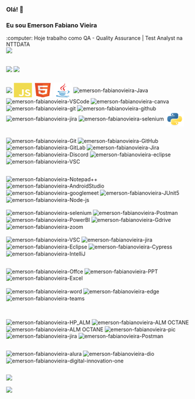 ### Olá! 👋
### Eu sou Emerson Fabiano Vieira 
</div>
 :computer: Hoje trabalho como QA - Quality Assurance | Test Analyst na NTTDATA
</div>
<br>
    <a href="https://www.nttdata.com" target="_blank"><img src="https://user-images.githubusercontent.com/93287829/159989626-0ee1728a-a76b-44a8-b54b-1ed3063ac214.png" width="200px" target="_blank"></a> 
 
##
</div>
<img align="center" height="160em" src="https://github-readme-stats.vercel.app/api?username=emerson-fabianovieira&show_icons=true&theme=dark"></a>
<img align="center" height="160em" src="https://github-readme-streak-stats.herokuapp.com/?user=emerson-fabianovieira&show_icons=true&theme=dark&include_all_commits=true&count_private=true"/></a>

##

<img align="center" height="160em" src="https://github-readme-stats.vercel.app/api/top-langs/?username=emerson-fabianovieira&show_icons=true&theme=dark&include_all_commits=true&count_private=true"/></a>
<img align="center" alt="emerson-fabianovieira-Js" height="40" width="50" src="https://raw.githubusercontent.com/devicons/devicon/master/icons/javascript/javascript-plain.svg">
<img align="center" alt="emerson-fabianovieira-HTML" height="40" width="50" src="https://raw.githubusercontent.com/devicons/devicon/master/icons/html5/html5-original.svg">
<img align="center" alt="emerson-fabianovieira-java" height="40" width="50" src="https://raw.githubusercontent.com/devicons/devicon/master/icons/java/java-original.svg">
<img align="center" alt="emerson-fabianovieira-Java" height="40" width="50" src="https://img.shields.io/badge/Java-ED8B00?style=for-the-badge&logo=java&logoColor=white">
<img align="center" alt="emerson-fabianovieira-VSCode" height="40" width="50" src="https://cdn.jsdelivr.net/gh/devicons/devicon/icons/vscode/vscode-original-wordmark.svg">
<img align="center" alt="emerson-fabianovieira-canva" height="40" width="50" src="https://cdn.jsdelivr.net/gh/devicons/devicon/icons/canva/canva-original.svg">
<img align="center" alt="emerson-fabianovieira-git" height="60" width="70" src="https://cdn.jsdelivr.net/gh/devicons/devicon/icons/git/git-plain-wordmark.svg">
<img align="center" alt="emerson-fabianovieira-github" height="40" width="50" src="https://cdn.jsdelivr.net/gh/devicons/devicon/icons/github/github-original-wordmark.svg">
<img align="center" alt="emerson-fabianovieira-jira" height="40" width="50" src="https://cdn.jsdelivr.net/gh/devicons/devicon/icons/jira/jira-original-wordmark.svg"> 
<img align="center" alt="emerson-fabianovieira-selenium" height="40" width="50" src="https://cdn.jsdelivr.net/gh/devicons/devicon/icons/selenium/selenium-original.svg">
<img align="center" alt="emerson-fabianovieira-Python" height="40" width="50" src="https://raw.githubusercontent.com/devicons/devicon/master/icons/python/python-original.svg">

 ##
<div>     
<img align="center" alt="emerson-fabianovieira-Git" height="30" width="57" src="https://badgen.net/badge/icon/git?icon=git&label">
<img align="center" alt="emerson-fabianovieira-GitHub" height="30" width="77" src="https://badgen.net/badge/icon/github?icon=github&label">
<img align="center" alt="emerson-fabianovieira-GitLab" height="30" width="72" src="https://badgen.net/badge/icon/gitlab?icon=gitlab&label">
<img align="center" alt="emerson-fabianovieira-Jira" height="30" width="57" src="https://badgen.net/badge/icon/jira?icon=jira&label">
<img align="center" alt="emerson-fabianovieira-Discord" height="30" width="80" src="https://badgen.net/badge/icon/discord?icon=discord&label">
<img align="center" alt="emerson-fabianovieira-eclipse" height="30" width="75" src="https://badgen.net/badge/icon/eclipse?icon=eclipse&label">
<img align="center" alt="emerson-fabianovieira-VSC" height="30" width="105" src="https://badgen.net/badge/icon/visualstudio?icon=visualstudio&label">
</div> 
 
 ##
<div> 
 <img align="center" alt="emerson-fabianovieira-Notepad++" height="30" width="100" src="https://img.shields.io/badge/Notepad++-90E59A.svg?style=for-the-badge&logo=notepad%2B%2B&logoColor=black">
<img align="center" alt="emerson-fabianovieira-AndroidStudio" height="30" width="100" src="https://img.shields.io/badge/Android_Studio-3DDC84?style=for-the-badge&logo=android-studio&logoColor=white">
 <img align="center" alt="emerson-fabianovieira-googlemeet" height="30" width="100" src="https://img.shields.io/badge/Google%20Meet-00897B?style=for-the-badge&logo=google-meet&logoColor=white">
<img align="center" alt="emerson-fabianovieira-JUnit5" height="30" width="100" src="https://img.shields.io/badge/Junit5-25A162?style=for-the-badge&logo=junit5&logoColor=white">
<img align="center" alt="emerson-fabianovieira-Node-js" height="30" width="100" src="https://img.shields.io/badge/Node.js-339933?style=for-the-badge&logo=nodedotjs&logoColor=white"> 
<br>
<br>
<img align="center" alt="emerson-fabianovieira-selenium" height="30" width="100" src="https://img.shields.io/badge/Selenium-43B02A?style=for-the-badge&logo=Selenium&logoColor=white">
<img align="center" alt="emerson-fabianovieira-Postman" height="30" width="100" src="https://img.shields.io/badge/Postman-FF6C37?style=for-the-badge&logo=Postman&logoColor=white">
 <img align="center" alt="emerson-fabianovieira-PowerBI" height="30" width="100" src="https://img.shields.io/badge/PowerBI-F2C811?style=for-the-badge&logo=Power%20BI&logoColor=white">
  <img align="center" alt="emerson-fabianovieira-Gdrive" height="30" width="100" src="https://img.shields.io/badge/Google%20Drive-4285F4?style=for-the-badge&logo=googledrive&logoColor=white">
 <img align="center" alt="emerson-fabianovieira-zoom" height="30" width="100" src="https://img.shields.io/badge/Zoom-2D8CFF?style=for-the-badge&logo=zoom&logoColor=white"> 
<br>
<br>
<img align="center" alt="emerson-fabianovieira-VSC" height="30" width="100" src="https://img.shields.io/badge/Visual_Studio_Code-0078D4?style=for-the-badge&logo=visual%20studio%20code&logoColor=white">
<img align="center" alt="emerson-fabianovieira-jira" height="30" width="100" src="https://img.shields.io/badge/Jira-0052CC?style=for-the-badge&logo=Jira&logoColor=white">
<img align="center" alt="emerson-fabianovieira-Eclipse" height="30" width="100" src="https://img.shields.io/badge/Eclipse-2C2255?style=for-the-badge&logo=eclipse&logoColor=white">
<img align="center" alt="emerson-fabianovieira-Cypress" height="30" width="100" src="https://img.shields.io/badge/Cypress-17202C?style=for-the-badge&logo=cypress&logoColor=white">
<img align="center" alt="emerson-fabianovieira-IntelliJ" height="30" width="100" src="https://img.shields.io/badge/IntelliJ_IDEA-000000.svg?style=for-the-badge&logo=intellij-idea&logoColor=white">
 
 </div>
  
 ##
<div> 

 <img align="center" alt="emerson-fabianovieira-Offce" height="30" width="200" src="https://img.shields.io/badge/Microsoft_Office-D83B01?style=for-the-badge&logo=microsoft-office&logoColor=white">
<img align="center" alt="emerson-fabianovieira-PPT" height="30" width="200" src="https://img.shields.io/badge/Microsoft_PowerPoint-B7472A?style=for-the-badge&logo=microsoft-powerpoint&logoColor=white">
<img align="center" alt="emerson-fabianovieira-Excel" height="30" width="200" src="https://img.shields.io/badge/Microsoft_Excel-217346?style=for-the-badge&logo=microsoft-excel&logoColor=white">
 <br><br>
<img align="center" alt="emerson-fabianovieira-word" height="30" width="200" src="https://img.shields.io/badge/Microsoft_Word-2B579A?style=for-the-badge&logo=microsoft-word&logoColor=white"> 
 <img align="center" alt="emerson-fabianovieira-edge" height="30" width="200" src="https://img.shields.io/badge/Microsoft_Edge-0078D7?style=for-the-badge&logo=Microsoft-edge&logoColor=white">
  <img align="center" alt="emerson-fabianovieira-teams" height="30" width="200" src="https://img.shields.io/badge/Microsoft_Teams-6264A7?style=for-the-badge&logo=microsoft-teams&logoColor=white"><br><br>
 </div>

 ##
<div>
 
 <img align="center" alt="emerson-fabianovieira-HP_ALM" src="https://user-images.githubusercontent.com/93287829/160112957-dd4a682c-ccb0-4c0d-b904-751459bf96cc.png" width="50px">
 <img align="center" alt="emerson-fabianovieira-ALM OCTANE" src="https://user-images.githubusercontent.com/93287829/160112864-bc0a5974-2919-4ad4-9124-4bec8f6785c1.png" width="50px">
 <img align="center" alt="emerson-fabianovieira-ALM OCTANE" src="https://user-images.githubusercontent.com/93287829/160112874-3019c240-dff7-40f8-a37c-d01b4cc17989.png" width="100px">
 
   <img align="center" alt="emerson-fabianovieira-pic" src="https://user-images.githubusercontent.com/93287829/159994320-b3a0e64e-b415-4a26-9b11-be0824dc84d8.png" width="180px">
  
 <img align="center" alt="emerson-fabianovieira-jira" src="https://user-images.githubusercontent.com/93287829/159997002-8e76b44d-b4d2-4001-ac76-c421595d6423.png" width="180px">

 <img align="center" alt="emerson-fabianovieira-Postman" src="https://user-images.githubusercontent.com/93287829/160112945-1b15466c-3a0f-4ac1-a9e5-20a9bddf076e.png" width="100px"> 
 
</div>
 
  ##
 
<div>
  
  <img align="center" alt="emerson-fabianovieira-alura" src="https://user-images.githubusercontent.com/93287829/160112734-a31ce6fa-c0d0-4d06-aaee-91b664f7c49c.png" width="100px" href="https://cursos.alura.com.br/user/emerson-fabianovieira">
<img align="center" alt="emerson-fabianovieira-dio" src="https://user-images.githubusercontent.com/93287829/160112930-5930daf6-f0bd-4f32-bc79-e4cb9650b34a.png" width="100px">
 <img align="center" alt="emerson-fabianovieira-digital-innovation-one" src="https://user-images.githubusercontent.com/93287829/160112916-da9036d4-f29e-4e74-922e-1d24fc856a02.png" width="100px">
 
</div>
 
  ##
<div> 
 
  <a href="https://www.linkedin.com/in/emersonfabianovieira" target="_blank"> <img src="https://img.shields.io/badge/-LinkedIn-%230077B5?style=for-the-badge&logo=linkedin&logoColor=white" target="_blank"></a> 
 
   <a href="https://cursos.alura.com.br/user/emerson-fabianovieira" target="_blank"> <img src="https://user-images.githubusercontent.com/93287829/160112734-a31ce6fa-c0d0-4d06-aaee-91b664f7c49c.png" target="_blank" width="100px" ></a> 

 
 
</div>
  
<!--
**emerson-fabianovieira/emerson-fabianovieira** is a ✨ _special_ ✨ repository because its `README.md` (this file) appears on your GitHub profile.

Here are some ideas to get you started:

- 🔭 Hoje trabalho como QA - Quality Assurance / Test Analyst na NTTDATA

  <a href="https://www.youtube.com/channel/UC_-uuuZbY0AAt9CViNzvc-Q" target="_blank"><img src="https://img.shields.io/badge/YouTube-FF0000?style=for-the-badge&logo=youtube&logoColor=white" target="_blank"></a>
  
  <a href="https://instagram.com/rafaballerini" target="_blank"><img src="https://img.shields.io/badge/-Instagram-%23E4405F?style=for-the-badge&logo=instagram&logoColor=white" target="_blank"></a>
 	<a href="https://www.twitch.tv/rafaballerinii" target="_blank"><img src="https://img.shields.io/badge/Twitch-9146FF?style=for-the-badge&logo=twitch&logoColor=white" target="_blank"></a>
 
  <a href="https://discord.gg/wagxzStdcR" target="_blank"><img src="https://img.shields.io/badge/Discord-7289DA?style=for-the-badge&logo=discord&logoColor=white" target="_blank"></a> 
  
  <a href = "mailto:contatorafaballerini@gmail.com"><img src="https://img.shields.io/badge/-Gmail-%23333?style=for-the-badge&logo=gmail&logoColor=white" target="_blank"></a>

src="https://media.discordapp.net/attachments/639956127056134178/890373478988013628/Publicacoes_Instagram_1_1.png?width=676&height=676">
<img align="center" alt="Rafa-CSS" height="30" width="40" src="https://raw.githubusercontent.com/devicons/devicon/master/icons/css3/css3-original.svg">

- 🔭 I’m currently working on ...
- 🌱 I’m currently learning ...
- 👯 I’m looking to collaborate on ...
- 🤔 I’m looking for help with ...
- 💬 Ask me about ...
- 📫 How to reach me: ...
- 😄 Pronouns: ...
- ⚡ Fun fact: ...
-->
